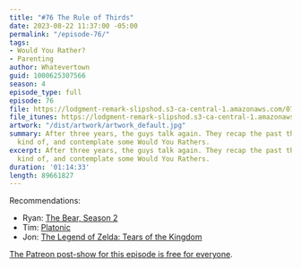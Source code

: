 ```yaml
---
title: "#76 The Rule of Thirds"
date: 2023-08-22 11:37:00 -05:00
permalink: "/episode-76/"
tags:
- Would You Rather?
- Parenting
author: Whatevertown
guid: 1000625307566
season: 4
episode_type: full
episode: 76
file: https://lodgment-remark-slipshod.s3-ca-central-1.amazonaws.com/076.mp3
file_itunes: https://lodgment-remark-slipshod.s3-ca-central-1.amazonaws.com/076.m4a
artwork: "/dist/artwork/artwork_default.jpg"
summary: After three years, the guys talk again. They recap the past three years,
  kind of, and contemplate some Would You Rathers.
excerpt: After three years, the guys talk again. They recap the past three years,
  kind of, and contemplate some Would You Rathers.
duration: '01:14:33'
length: 89661827
---
```


Recommendations: 
- Ryan: [The Bear, Season 2](https://www.justwatch.com/ca/tv-show/the-bear-2022)
- Tim: [Platonic](https://tv.apple.com/us/show/platonic/umc.cmc.y7bc18x7co813l8i2tlsyb4l)
- Jon: [The Legend of Zelda: Tears of the Kingdom](https://www.nintendo.com/en-ca/store/products/the-legend-of-zelda-tears-of-the-kingdom-switch/)

[The Patreon post-show for this episode is free for everyone](https://www.patreon.com/posts/76-post-show-88096561).